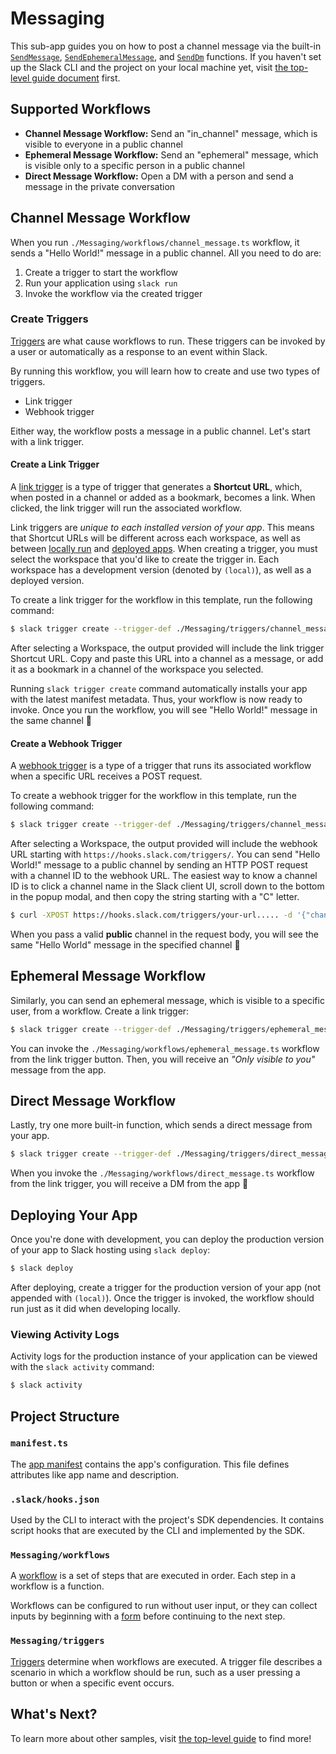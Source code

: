 # Messaging

This sub-app guides you on how to post a channel message via the built-in
[`SendMessage`](https://api.slack.com/reference/functions/send_message),
[`SendEphemeralMessage`](https://api.slack.com/reference/functions/send_ephemeral_message),
and [`SendDm`](https://api.slack.com/reference/functions/send_dm) functions. If
you haven't set up the Slack CLI and the project on your local machine yet,
visit [the top-level guide document](../README.md) first.

## Supported Workflows

- **Channel Message Workflow:** Send an "in_channel" message, which is visible
  to everyone in a public channel
- **Ephemeral Message Workflow:** Send an "ephemeral" message, which is visible
  only to a specific person in a public channel
- **Direct Message Workflow:** Open a DM with a person and send a message in the
  private conversation

## Channel Message Workflow

When you run `./Messaging/workflows/channel_message.ts` workflow, it sends a
"Hello World!" message in a public channel. All you need to do are:

1. Create a trigger to start the workflow
2. Run your application using `slack run`
3. Invoke the workflow via the created trigger

### Create Triggers

[Triggers](https://api.slack.com/automation/triggers) are what cause workflows
to run. These triggers can be invoked by a user or automatically as a response
to an event within Slack.

By running this workflow, you will learn how to create and use two types of
triggers.

- Link trigger
- Webhook trigger

Either way, the workflow posts a message in a public channel. Let's start with a
link trigger.

#### Create a Link Trigger

A [link trigger](https://api.slack.com/automation/triggers/link) is a type of
trigger that generates a **Shortcut URL**, which, when posted in a channel or
added as a bookmark, becomes a link. When clicked, the link trigger will run the
associated workflow.

Link triggers are _unique to each installed version of your app_. This means
that Shortcut URLs will be different across each workspace, as well as between
[locally run](#running-your-project-locally) and
[deployed apps](#deploying-your-app). When creating a trigger, you must select
the workspace that you'd like to create the trigger in. Each workspace has a
development version (denoted by `(local)`), as well as a deployed version.

To create a link trigger for the workflow in this template, run the following
command:

```zsh
$ slack trigger create --trigger-def ./Messaging/triggers/channel_message_link.ts
```

After selecting a Workspace, the output provided will include the link trigger
Shortcut URL. Copy and paste this URL into a channel as a message, or add it as
a bookmark in a channel of the workspace you selected.

Running `slack trigger create` command automatically installs your app with the
latest manifest metadata. Thus, your workflow is now ready to invoke. Once you
run the workflow, you will see "Hello World!" message in the same channel :tada:

#### Create a Webhook Trigger

A [webhook trigger](https://api.slack.com/automation/triggers/webhook) is a type
of a trigger that runs its associated workflow when a specific URL receives a
POST request.

To create a webhook trigger for the workflow in this template, run the following
command:

```zsh
$ slack trigger create --trigger-def ./Messaging/triggers/channel_message_webhook.ts
```

After selecting a Workspace, the output provided will include the webhook URL
starting with `https://hooks.slack.com/triggers/`. You can send "Hello World!"
message to a public channel by sending an HTTP POST request with a channel ID to
the webhook URL. The easiest way to know a channel ID is to click a channel name
in the Slack client UI, scroll down to the bottom in the popup modal, and then
copy the string starting with a "C" letter.

```zsh
$ curl -XPOST https://hooks.slack.com/triggers/your-url..... -d '{"channel_id": "C1234567890"}'
```

When you pass a valid **public** channel in the request body, you will see the
same "Hello World" message in the specified channel :tada:

## Ephemeral Message Workflow

Similarly, you can send an ephemeral message, which is visible to a specific
user, from a workflow. Create a link trigger:

```zsh
$ slack trigger create --trigger-def ./Messaging/triggers/ephemeral_message_link.ts
```

You can invoke the `./Messaging/workflows/ephemeral_message.ts` workflow from
the link trigger button. Then, you will receive an _"Only visible to you"_
message from the app.

## Direct Message Workflow

Lastly, try one more built-in function, which sends a direct message from your
app.

```zsh
$ slack trigger create --trigger-def ./Messaging/triggers/direct_message_link.ts
```

When you invoke the `./Messaging/workflows/direct_message.ts` workflow from the
link trigger, you will receive a DM from the app :tada:

## Deploying Your App

Once you're done with development, you can deploy the production version of your
app to Slack hosting using `slack deploy`:

```zsh
$ slack deploy
```

After deploying, create a trigger for the production version of your app (not
appended with `(local)`). Once the trigger is invoked, the workflow should run
just as it did when developing locally.

### Viewing Activity Logs

Activity logs for the production instance of your application can be viewed with
the `slack activity` command:

```zsh
$ slack activity
```

## Project Structure

### `manifest.ts`

The [app manifest](https://api.slack.com/automation/manifest) contains the app's
configuration. This file defines attributes like app name and description.

### `.slack/hooks.json`

Used by the CLI to interact with the project's SDK dependencies. It contains
script hooks that are executed by the CLI and implemented by the SDK.

### `Messaging/workflows`

A [workflow](https://api.slack.com/automation/workflows) is a set of steps that
are executed in order. Each step in a workflow is a function.

Workflows can be configured to run without user input, or they can collect
inputs by beginning with a [form](https://api.slack.com/automation/forms) before
continuing to the next step.

### `Messaging/triggers`

[Triggers](https://api.slack.com/automation/triggers) determine when workflows
are executed. A trigger file describes a scenario in which a workflow should be
run, such as a user pressing a button or when a specific event occurs.

## What's Next?

To learn more about other samples, visit [the top-level guide](../README.md) to
find more!
